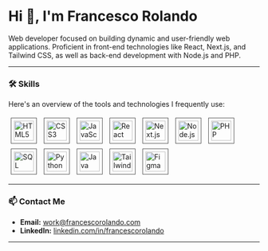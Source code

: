 # Hi 👋, I'm Francesco Rolando

Web developer focused on building dynamic and user-friendly web applications. Proficient in front-end technologies like React, Next.js, and Tailwind CSS, as well as back-end development with Node.js and PHP.

---  

### 🛠️ Skills

Here's an overview of the tools and technologies I frequently use:

<p>
<img src="https://cdn.jsdelivr.net/gh/devicons/devicon@latest/icons/html5/html5-original.svg" alt="HTML5" title="HTML5" width="40" height="40" style="padding: 5px; margin: 5px; border: 1px solid #555; vertical-align: middle;"/>
<img src="https://cdn.jsdelivr.net/gh/devicons/devicon@latest/icons/css3/css3-original.svg" alt="CSS3" title="CSS3" width="40" height="40" style="padding: 5px; margin: 5px; border: 1px solid #555; vertical-align: middle;"/>
<img src="https://cdn.jsdelivr.net/gh/devicons/devicon@latest/icons/javascript/javascript-original.svg" alt="JavaScript" title="JavaScript" width="40" height="40" style="padding: 5px; margin: 5px; border: 1px solid #555; vertical-align: middle;"/>
<img src="https://cdn.jsdelivr.net/gh/devicons/devicon@latest/icons/react/react-original.svg" alt="React" title="React.js" width="40" height="40" style="padding: 5px; margin: 5px; border: 1px solid #555; vertical-align: middle;"/>
<img src="https://cdn.jsdelivr.net/gh/devicons/devicon@latest/icons/nextjs/nextjs-original.svg" alt="Next.js" title="Next.js" width="40" height="40" style="padding: 5px; margin: 5px; border: 1px solid #555; vertical-align: middle;"/>
<img src="https://cdn.jsdelivr.net/gh/devicons/devicon@latest/icons/nodejs/nodejs-original-wordmark.svg" alt="Node.js" title="Node.js" width="40" height="40" style="padding: 5px; margin: 5px; border: 1px solid #555; vertical-align: middle;"/>
<img src="https://cdn.jsdelivr.net/gh/devicons/devicon@latest/icons/php/php-original.svg" alt="PHP" title="PHP" width="40" height="40" style="padding: 5px; margin: 5px; border: 1px solid #555; vertical-align: middle;"/>
<img src="https://cdn.jsdelivr.net/gh/devicons/devicon@latest/icons/mysql/mysql-original-wordmark.svg" alt="SQL" title="SQL (MySQL)" width="40" height="40" style="padding: 5px; margin: 5px; border: 1px solid #555; vertical-align: middle;"/>
<img src="https://cdn.jsdelivr.net/gh/devicons/devicon@latest/icons/python/python-original.svg" alt="Python" title="Python" width="40" height="40" style="padding: 5px; margin: 5px; border: 1px solid #555; vertical-align: middle;"/>
<img src="https://cdn.jsdelivr.net/gh/devicons/devicon@latest/icons/java/java-original.svg" alt="Java" title="Java" width="40" height="40" style="padding: 5px; margin: 5px; border: 1px solid #555; vertical-align: middle;"/>
<img src="https://cdn.jsdelivr.net/gh/devicons/devicon@latest/icons/tailwindcss/tailwindcss-original.svg" alt="Tailwind CSS" title="Tailwind CSS" width="40" height="40" style="padding: 5px; margin: 5px; border: 1px solid #555; vertical-align: middle;"/>
<img src="https://cdn.jsdelivr.net/gh/devicons/devicon@latest/icons/figma/figma-original.svg" alt="Figma" title="Figma" width="40" height="40" style="padding: 5px; margin: 5px; border: 1px solid #555; vertical-align: middle;"/>
</p>

---

### 📫 Contact Me

* **Email:** [work@francescorolando.com](mailto:work@francescorolando.com)
* **LinkedIn:** [linkedin.com/in/francescorolando](https://www.linkedin.com/in/francescorolando) 

---

